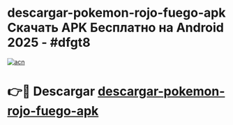 # descargar-pokemon-rojo-fuego-apk Скачать APK Бесплатно на Android 2025 - #dfgt8

[![acn](https://github.com/user-attachments/assets/0f9c940e-d8b0-45ae-aac7-cd30a18b3e1c)](https://apps.freeplayer.one?title=descargar-pokemon-rojo-fuego-apk&ref=9RF)

# 👉🔴 Descargar [descargar-pokemon-rojo-fuego-apk](https://apps.freeplayer.one?title=descargar-pokemon-rojo-fuego-apk&ref=9RF)